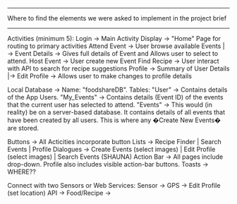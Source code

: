 **********************************************************************************

Where to find the elements we were asked to implement in the project brief

**********************************************************************************



Activities (minimum 5):
Login →  Main Activity
Display →  "Home" Page for routing to primary activities
Attend Event →  User browse available Events
|→  Event Details →  Gives full details of Event and Allows user to select to attend.
Host Event →  User create new Event
Find Recipe →  User interact with API to search for recipe suggestions
Profile →  Summary of User Details
|→  Edit Profile →  Allows user to make changes to profile details



Local Database →  Name: "foodshareDB".
Tables:
"User" →  Contains details of the App Users.
"My_Events" →  Contains details (Event ID) of the events that the current user has selected to attend.
"Events" →  This would (in reality) be on a server-based database. It contains details of all events that have been created by all users. This is where any �Create New Events� are stored.


Buttons →  All Acticities incorporate button
Lists →  Recipe Finder | Search Events | Profile
Dialogues →  Create Events (select images) | Edit Profile (select images) | Search Events (SHAUNA)
Action Bar →  All pages include drop-down. Profile also includes visible action-bar buttons.
Toasts →  WHERE??


Connect with two Sensors or Web Services:
Sensor →  GPS →  Edit Profile (set location)
API →  Food/Recipe →